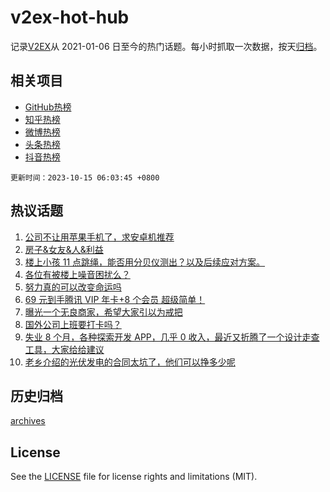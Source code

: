 # v2ex-hot-hub

 记录[V2EX](https://www.v2ex.com/)从 2021-01-06 日至今的热门话题。每小时抓取一次数据，按天[归档](archives)。
 
 ## 相关项目

- [GitHub热榜](https://github.com/snaildev/github-hot-hub)
- [知乎热榜](https://github.com/snaildev/zhihu-hot-hub)
- [微博热榜](https://github.com/snaildev/weibo-hot-hub)
- [头条热榜](https://github.com/snaildev/toutiao-hot-hub)
- [抖音热榜](https://github.com/snaildev/douyin-hot-hub)


 `更新时间：2023-10-15 06:03:45 +0800`

## 热议话题

1. [公司不让用苹果手机了，求安卓机推荐](https://www.v2ex.com/t/981906)
1. [房子&女友&人&利益](https://www.v2ex.com/t/981950)
1. [楼上小孩 11 点跳绳，能否用分贝仪测出？以及后续应对方案。](https://www.v2ex.com/t/981920)
1. [各位有被楼上噪音困扰么？](https://www.v2ex.com/t/981942)
1. [努力真的可以改变命运吗](https://www.v2ex.com/t/982033)
1. [69 元到手腾讯 VIP 年卡+8 个会员 超级简单！](https://www.v2ex.com/t/981919)
1. [曝光一个无良商家，希望大家引以为戒把](https://www.v2ex.com/t/981886)
1. [国外公司上班要打卡吗？](https://www.v2ex.com/t/981970)
1. [失业 8 个月，各种探索开发 APP，几乎 0 收入，最近又折腾了一个设计走查工具，大家给给建议](https://www.v2ex.com/t/981893)
1. [老乡介绍的光伏发电的合同太坑了，他们可以挣多少呢](https://www.v2ex.com/t/981926)

## 历史归档

[archives](archives)

## License

See the [LICENSE](LICENSE) file for license rights and limitations (MIT).
